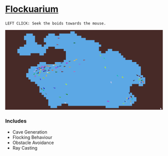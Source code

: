 # [Flockuarium](https://flockuarium.netlify.app/)
``LEFT CLICK: Seek the boids towards the mouse.``  

![showcase](./showcase.gif)

### Includes
* Cave Generation
* Flocking Behaviour
* Obstacle Avoidance
* Ray Casting
